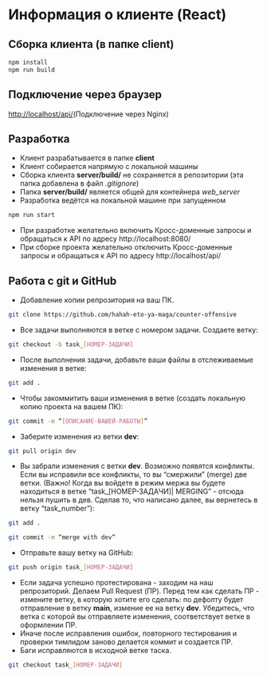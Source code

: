 # Информация о клиенте (React)

## Сборка клиента (в папке client)
```bash
npm install
npm run build
```

## Подключение через браузер
<a href="http://localhost/" target="_blank">http://localhost/api/</a>(Подключение через Nginx)

## Разработка
+ Клиент разрабатывается в папке **client**
+ Клиент собирается напрямую с локальной машины
+ Сборка клиента **server/build/** не сохраняется в репозитории (эта папка добавлена в файл *.gitignore*)
+ Папка **server/build/** является общей для контейнера *web_server*
+ Разработка ведётся на локальной машине при запущенном 
```bash
npm run start
```
+ При разработке желательно включить Кросс-доменные запросы и обращаться к API по адресу http://localhost:8080/
+ При сборке проекта желательно отключить Кросс-доменные запросы и обращаться к API по адресу http://localhost/api/

## Работа с git и GitHub
+ Добавление копии репрозитория на ваш ПК.
```bash
git clone https://github.com/hahah-eto-ya-maga/counter-offensive
```
+ Все задачи выполняются в ветке с номером задачи. Создаете ветку:
```bash
git checkout -b task_[НОМЕР-ЗАДАЧИ]
```
+ После выполнения задачи, добавьте ваши файлы в отслеживаемые изменения в ветке:
```bash
git add .
```
+ Чтобы закоммитить ваши изменения в ветке (создать локальную копию проекта на вашем ПК):
```bash
git commit -m “[ОПИСАНИЕ-ВАШЕЙ-РАБОТЫ]”
```
+ Заберите изменения из ветки **dev**:
```bash
git pull origin dev
```
+ Вы забрали изменения с ветки **dev**. Возможно появятся конфликты. Если вы исправили все конфликты, то вы “смержили” (merge) две ветки. (Важно! Когда вы войдете в режим мержа вы будете находиться в ветке “task_[НОМЕР-ЗАДАЧИ]| MERGING” - отсюда нельзя пушить в дев. Сделав то, что написано далее, вы вернетесь в ветку “task_number”): 
```bash
git add .
```
```bash
git commit -m “merge with dev”
```
+ Отправьте вашу ветку на GitHub:
```bash
git push origin task_[НОМЕР-ЗАДАЧИ]
```
+ Если задача успешно протестирована - заходим на наш репрозиторий. Делаем Pull Request (ПР). Перед тем как сделать ПР - измените ветку, в которую хотите его сделать: по дефолту будет отправление в ветку **main**, измение ее на ветку **dev**. Убедитесь, что ветка с которой вы отправляете изменения, соответствует ветке в оформлении ПР.
+ Иначе после исправления ошибок, повторного тестирования и проверки тимлидом заново делается коммит и создается ПР.
+ Баги исправляются в исходной ветке таска.
```bash
git checkout task_[НОМЕР-ЗАДАЧИ]
```